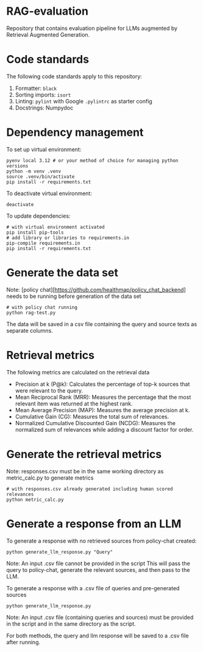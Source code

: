 # RAG-evaluation
Repository that contains evaluation pipeline for LLMs augmented by Retrieval Augmented Generation.

# Code standards

The following code standards apply to this repository:

1. Formatter: `black`
2. Sorting imports: `isort`
3. Linting: `pylint` with Google `.pylintrc` as starter config
4. Docstrings: Numpydoc

# Dependency management

To set up virtual environment:

```
pyenv local 3.12 # or your method of choice for managing python versions
python -m venv .venv
source .venv/bin/activate
pip install -r requirements.txt
```

To deactivate virtual environment:

```
deactivate
```

To update dependencies:

```
# with virtual environment activated
pip install pip-tools
# add library or libraries to requirements.in
pip-compile requirements.in
pip install -r requirements.txt

```
# Generate the data set

Note: [policy chat][https://github.com/healthmap/policy_chat_backend] needs to be running before generation of the data set
````
# with policy chat running
python rag-test.py
````
The data will be saved in a csv file containing the query and source texts as separate columns.

# Retrieval metrics
The following metrics are calculated on the retrieval data
  * Precision at k (P@k): Calculates the percentage of top-k sources that were relevant to the query.
  * Mean Reciprocal Rank (MRR): Measures the percentage that the most relevant item was returned at the highest rank.
  * Mean Average Precision (MAP): Measures the average precision at k.
  * Cumulative Gain (CG): Measures the total sum of relevances.
  * Normalized Cumulative Discounted Gain (NCDG): Measures the normalized sum of relevances while adding a discount factor for order.

# Generate the retrieval metrics

Note: responses.csv must be in the same working directory as metric_calc.py to generate metrics

```
# with responses.csv already generated including human scored relevances
python metric_calc.py
```
# Generate a response from an LLM
To generate a response with no retrieved sources from policy-chat created:
```
python generate_llm_response.py "Query"
```
Note: An input .csv file cannot be provided in the script
This will pass the query to policy-chat, generate the relevant sources, and then pass to the LLM.

To generate a response with a .csv file of queries and pre-generated sources
```
python generate_llm_response.py
```
Note: An input .csv file (containing queries and sources) must be provided in the script and in the same directory as the script.

For both methods, the query and llm response will be saved to a .csv file after running.
